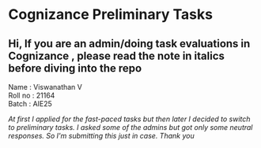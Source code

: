 # Cognizance Preliminary Tasks
## Hi, If you are an admin/doing task evaluations in Cognizance , please read the note in italics before diving into the repo

Name : Viswanathan V <br>
Roll no : 21164 <br>
Batch : AIE25 <br>

*At first I applied for the fast-paced tasks but then later I decided to switch to preliminary tasks. I asked some of the admins but got only some neutral responses. So I'm submitting this just in case. Thank you*
